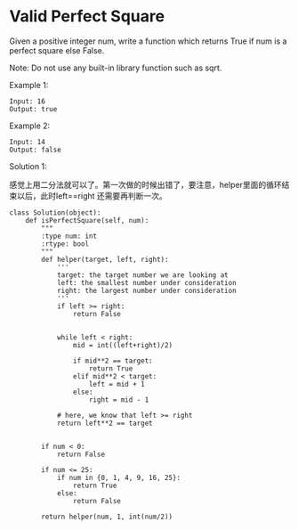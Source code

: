 # Valid Perfect Square


Given a positive integer num, write a function which returns True if num is a perfect square else False.

Note: Do not use any built-in library function such as sqrt.

Example 1:

```
Input: 16
Output: true
```

Example 2:

```
Input: 14
Output: false
```

Solution 1:

感觉上用二分法就可以了。第一次做的时候出错了，要注意，helper里面的循环结束以后，此时left==right 还需要再判断一次。

```
class Solution(object):
    def isPerfectSquare(self, num):
        """
        :type num: int
        :rtype: bool
        """
        def helper(target, left, right):
            '''
            target: the target number we are looking at
            left: the smallest number under consideration
            right: the largest number under consideration
            '''
            if left >= right:
                return False
            
            
            while left < right:
                mid = int((left+right)/2)

                if mid**2 == target:
                    return True
                elif mid**2 < target:
                    left = mid + 1
                else:
                    right = mid - 1
            
            # here, we know that left >= right
            return left**2 == target
            
        
        if num < 0:
            return False
        
        if num <= 25:
            if num in {0, 1, 4, 9, 16, 25}:
                return True
            else:
                return False
        
        return helper(num, 1, int(num/2))
        
```